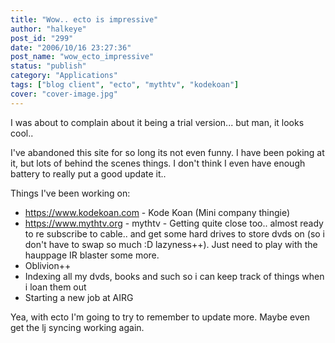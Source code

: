 ```yaml
---
title: "Wow.. ecto is impressive"
author: "halkeye"
post_id: "299"
date: "2006/10/16 23:27:36"
post_name: "wow_ecto_impressive"
status: "publish"
category: "Applications"
tags: ["blog client", "ecto", "mythtv", "kodekoan"]
cover: "cover-image.jpg"
---
```


I was about to complain about it being a trial version... but man, it looks cool.. 

I've abandoned this site for so long its not even funny. I have been poking at it, but lots of behind the scenes things. I don't think I even have enough battery to really put a good update it.. 

Things I've been working on: 

*   <https://www.kodekoan.com> - Kode Koan (Mini company thingie)
*   <https://www.mythtv.org> - mythtv - Getting quite close too.. almost ready to re subscribe to cable.. and get some hard drives to store dvds on (so i don't have to swap so much :D lazyness++). Just need to play with the hauppage IR blaster some more.
*   Oblivion++
*   Indexing all my dvds, books and such so i can keep track of things when i loan them out
*   Starting a new job at AIRG

Yea, with ecto I'm going to try to remember to update more. Maybe even get the lj syncing working again.
